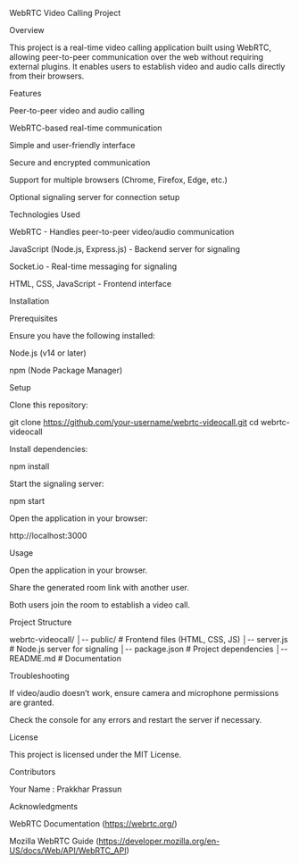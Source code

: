 WebRTC Video Calling Project

Overview

This project is a real-time video calling application built using WebRTC, allowing peer-to-peer communication over the web without requiring external plugins. It enables users to establish video and audio calls directly from their browsers.

Features

Peer-to-peer video and audio calling

WebRTC-based real-time communication

Simple and user-friendly interface

Secure and encrypted communication

Support for multiple browsers (Chrome, Firefox, Edge, etc.)

Optional signaling server for connection setup

Technologies Used

WebRTC - Handles peer-to-peer video/audio communication

JavaScript (Node.js, Express.js) - Backend server for signaling

Socket.io - Real-time messaging for signaling

HTML, CSS, JavaScript - Frontend interface

Installation

Prerequisites

Ensure you have the following installed:

Node.js (v14 or later)

npm (Node Package Manager)

Setup

Clone this repository:

git clone https://github.com/your-username/webrtc-videocall.git
cd webrtc-videocall

Install dependencies:

npm install

Start the signaling server:

npm start

Open the application in your browser:

http://localhost:3000

Usage

Open the application in your browser.

Share the generated room link with another user.

Both users join the room to establish a video call.

Project Structure

webrtc-videocall/
│-- public/         # Frontend files (HTML, CSS, JS)
│-- server.js       # Node.js server for signaling
│-- package.json    # Project dependencies
│-- README.md       # Documentation

Troubleshooting

If video/audio doesn’t work, ensure camera and microphone permissions are granted.

Check the console for any errors and restart the server if necessary.

License

This project is licensed under the MIT License.

Contributors

Your Name : Prakkhar Prassun

Acknowledgments

WebRTC Documentation (https://webrtc.org/)

Mozilla WebRTC Guide (https://developer.mozilla.org/en-US/docs/Web/API/WebRTC_API)
